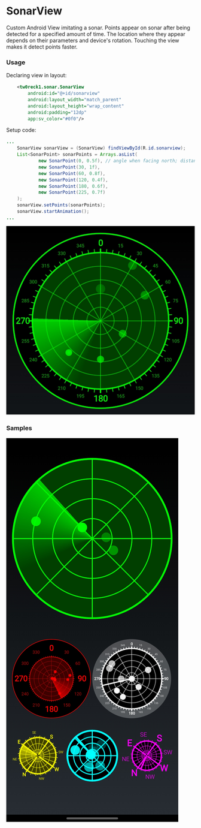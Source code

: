 # SonarView
Custom Android View imitating a sonar. Points appear on sonar after being detected for a specified amount of time. The location where they appear depends on their parameters and device's rotation. Touching the view makes it detect points faster.
### Usage
Declaring view in layout:
```xml
    <tw0reck1.sonar.SonarView
        android:id="@+id/sonarview"
        android:layout_width="match_parent"
        android:layout_height="wrap_content"
        android:padding="12dp"
        app:sv_color="#0f0"/>
```
Setup code:
```java
...
    SonarView sonarView = (SonarView) findViewById(R.id.sonarview);
    List<SonarPoint> sonarPoints = Arrays.asList(
            new SonarPoint(0, 0.5f), // angle when facing north; distance from center;
            new SonarPoint(30, 1f),
            new SonarPoint(60, 0.8f),
            new SonarPoint(120, 0.4f),
            new SonarPoint(180, 0.6f),
            new SonarPoint(225, 0.7f)
    );
    sonarView.setPoints(sonarPoints);
    sonarView.startAnimation();
...
```
![Sample](sample.jpg)
### Samples
![Screenshot](screenshot.jpg)
